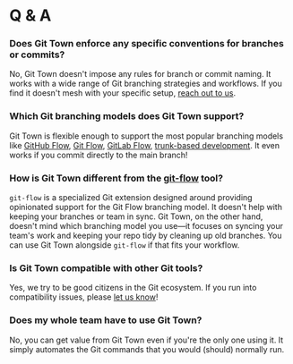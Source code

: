 # Q & A

### Does Git Town enforce any specific conventions for branches or commits?

No, Git Town doesn't impose any rules for branch or commit naming. It works with
a wide range of Git branching strategies and workflows. If you find it doesn't
mesh with your specific setup,
[reach out to us](https://github.com/git-town/git-town/issues/new).

### Which Git branching models does Git Town support?

Git Town is flexible enough to support the most popular branching models like
[GitHub Flow](https://docs.github.com/en/get-started/quickstart/github-flow),
[Git Flow](https://www.atlassian.com/git/tutorials/comparing-workflows/gitflow-workflow),
[GitLab Flow](https://docs.gitlab.com/ee/topics/gitlab_flow.html),
[trunk-based development](https://trunkbaseddevelopment.com). It even works if
you commit directly to the main branch!

### How is Git Town different from the [git-flow](https://github.com/nvie/gitflow) tool?

`git-flow` is a specialized Git extension designed around providing opinionated
support for the Git Flow branching model. It doesn't help with keeping your
branches or team in sync. Git Town, on the other hand, doesn't mind which
branching model you use&mdash;it focuses on syncing your team's work and keeping
your repo tidy by cleaning up old branches. You can use Git Town alongside
`git-flow` if that fits your workflow.

### Is Git Town compatible with other Git tools?

Yes, we try to be good citizens in the Git ecosystem. If you run into
compatibility issues, please
[let us know](https://github.com/git-town/git-town/issues/new)!

### Does my whole team have to use Git Town?

No, you can get value from Git Town even if you're the only one using it. It
simply automates the Git commands that you would (should) normally run.
